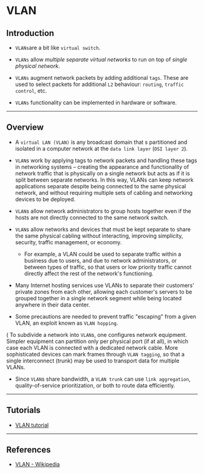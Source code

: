 # VLAN

## Introduction

* `VLANs`are a bit like `virtual switch`. 

* `VLANs` allow _multiple separate virtual networks_ to run on top of _single physical network_.

* `VLANs` augment network packets by adding additional `tags`. These are used to select packets for additional `L2` behaviour: `routing`, `traffic control`, etc.

* `VLANs` functionality can be implemented in hardware or software.

---

## Overview

* A `virtual LAN (VLAN)` is any broadcast domain that s partitioned and isolated in a computer network at the `data link layer` (`OSI layer 2`).

* `VLAN`s work by applying tags to network packets and handling these tags in networking systems – creating the appearance and functionality of network traffic that is physically on a single network but acts as if it is split between separate networks. In this way, VLANs can keep network applications separate despite being connected to the same physical network, and without requiring multiple sets of cabling and networking devices to be deployed.

* `VLAN`s allow network administrators to group hosts together even if the hosts are not directly connected to the same network switch.

* `VLAN`s allow networks and devices that must be kept separate to share the same physical cabling without interacting, improving simplicity, security, traffic management, or economy. 

    * For example, a VLAN could be used to separate traffic within a business due to users, and due to network administrators, or between types of traffic, so that users or low priority traffic cannot directly affect the rest of the network's functioning.

* Many Internet hosting services use VLANs to separate their customers' private zones from each other, allowing each customer's servers to be grouped together in a single network segment while being located anywhere in their data center. 

* Some precautions are needed to prevent traffic "escaping" from a given VLAN, an exploit known as `VLAN hopping`.

( To subdivide a network into `VLAN`s, one configures network equipment. Simpler equipment can partition only per physical port (if at all), in which case each VLAN is connected with a dedicated network cable. More sophisticated devices can mark frames through `VLAN tagging`, so that a single interconnect (trunk) may be used to transport data for multiple VLANs. 

* Since `VLAN`s share bandwidth, a `VLAN trunk` can use `link aggregation`, quality-of-service prioritization, or both to route data efficiently.

---

## Tutorials

* [VLAN tutorial](https://blog.sleeplessbeastie.eu/2012/12/23/debian-how-to-create-vlan-interface/)

---

## References

* [VLAN - Wikipedia](https://en.wikipedia.org/wiki/Virtual_LAN)

